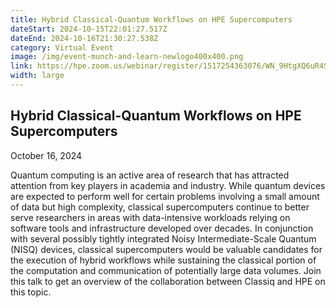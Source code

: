 ```yaml
---
title: Hybrid Classical-Quantum Workflows on HPE Supercomputers
dateStart: 2024-10-15T22:01:27.517Z
dateEnd: 2024-10-16T21:30:27.538Z
category: Virtual Event
image: /img/event-munch-and-learn-newlogo400x400.png
link: https://hpe.zoom.us/webinar/register/1517254363076/WN_9HtgXQ6uR4SP7StnaVfsyQ
width: large
---
```

## Hybrid Classical-Quantum Workflows on HPE Supercomputers

October 16, 2024

Quantum computing is an active area of research that has attracted attention from key players in academia and industry. While quantum devices are expected to perform well for certain problems involving a small amount of data but high complexity, classical supercomputers continue to better serve researchers in areas with data-intensive workloads relying on software tools and infrastructure developed over decades. In conjunction with several possibly tightly integrated Noisy Intermediate-Scale Quantum (NISQ) devices, classical supercomputers would be valuable candidates for the execution of hybrid workflows while sustaining the classical portion of the computation and communication of potentially large data volumes. Join this talk to get an overview of the collaboration between Classiq and HPE on this topic.